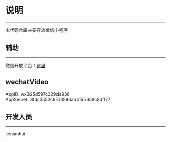 # 说明
---
本代码仓库主要存放微信小程序

## 辅助
---
微信开放平台：[这里](https://mp.weixin.qq.com/)  

## wechatVideo
AppID: wx325d597c329da936    
AppSecret: 8fdc3552c6513596ab4155658c8dff77


## 开发人员
---
jienianhui

